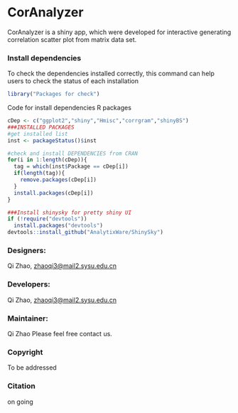 CorAnalyzer
=============
<p> CorAnalyzer is a shiny app, which were developed for interactive generating correlation scatter plot from matrix data set.</p>

### Install dependencies

To check the dependencies installed correctly, this command can help users to check the status of each installation<br/>

```R
library("Packages for check")
```

Code for install dependencies R packages 

```R
cDep <- c("ggplot2","shiny","Hmisc","corrgram","shinyBS")
###INSTALLED PACKAGES
#get installed list
inst <- packageStatus()$inst

#check and install DEPENDENCIES from CRAN
for(i in 1:length(cDep)){
  tag = which(inst$Package == cDep[i])
  if(length(tag)){
    remove.packages(cDep[i])
  }
  install.packages(cDep[i])
}

###Install shinysky for pretty shiny UI
if (!require("devtools"))
  install.packages("devtools")
devtools::install_github("AnalytixWare/ShinySky")
```

### Designers:
Qi Zhao, zhaoqi3@mail2.sysu.edu.cn<br/>

### Developers:
Qi Zhao, zhaoqi3@mail2.sysu.edu.cn <br/>

### Maintainer:
Qi Zhao
Please feel free contact us. <br/>

### Copyright
To be addressed

### Citation 
on going
